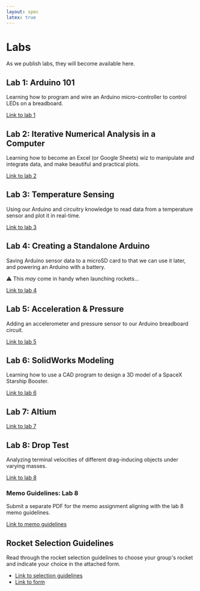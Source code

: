 ```yaml
---
layout: spec
latex: true
---
```


# Labs

As we publish labs, they will become available here.

## Lab 1: Arduino 101

Learning how to program and wire an Arduino micro-controller to control LEDs on a breadboard.

[Link to lab 1](/labs/lab-1)

## Lab 2: Iterative Numerical Analysis in a Computer

Learning how to become an Excel (or Google Sheets) wiz to manipulate and integrate data, and make beautiful and practical plots.

[Link to lab 2](/labs/lab-2)

## Lab 3: Temperature Sensing

Using our Arduino and circuitry knowledge to read data from a temperature sensor and plot it in real-time.

[Link to lab 3](/labs/lab-3)

## Lab 4: Creating a Standalone Arduino

Saving Arduino sensor data to a microSD card to that we can use it later, and powering an Arduino with a battery.

:warning: This *may* come in handy when launching rockets...

[Link to lab 4](/labs/lab-4)

## Lab 5: Acceleration & Pressure

Adding an accelerometer and pressure sensor to our Arduino breadboard circuit.

[Link to lab 5](/labs/lab-5)

## Lab 6: SolidWorks Modeling

Learning how to use a CAD program to design a 3D model of a SpaceX Starship Booster.

[Link to lab 6](/labs/lab-6)

## Lab 7: Altium

[Link to lab 7](/labs/lab-7)

## Lab 8: Drop Test

Analyzing terminal velocities of different drag-inducing objects under varying masses.

[Link to lab 8](/labs/lab-8)

### Memo Guidelines: Lab 8

Submit a separate PDF for the memo assignment aligning with the lab 8 memo guidelines.

[Link to memo guidelines](https://980.engr100.org/labs/memo-guidelines)

## Rocket Selection Guidelines

Read through the rocket selection guidelines to choose your group's rocket and indicate your choice in the attached form.

- [Link to selection guidelines](https://980.engr100.org/labs/rocket-selection)
- [Link to form](https://docs.google.com/forms/d/e/1FAIpQLScnKEXi57qTo04cYHIfSr4qqNmIUd--aQWvp2jopl6VV9e9Og/viewform)
